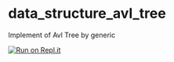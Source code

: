 # data_structure_avl_tree
Implement of Avl Tree by generic

[![Run on Repl.it](https://repl.it/badge/github/gardenk11181/data_structure_avl_tree)](https://repl.it/github/gardenk11181/data_structure_avl_tree)